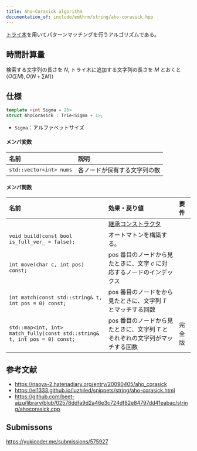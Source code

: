 ```yaml
---
title: Aho–Corasick algorithm
documentation_of: include/emthrm/string/aho-corasick.hpp
---
```


[トライ木](./trie.md)を用いてパターンマッチングを行うアルゴリズムである。


## 時間計算量

検索する文字列の長さを $N$, トライ木に追加する文字列の長さを $M$ とおくと $\langle O(\sum{M}), O(N + \sum{M}) \rangle$


## 仕様

```cpp
template <int Sigma = 26>
struct AhoCorasick : Trie<Sigma + 1>;
```

- `Sigma`：アルファベットサイズ

#### メンバ変数

|名前|説明|
|:--|:--|
|`std::vector<int> nums`|各ノードが保有する文字列の数|

#### メンバ関数

|名前|効果・戻り値|要件|
|:--|:--|:--|
||[継承コンストラクタ](./trie.md)||
|`void build(const bool is_full_ver_ = false);`|オートマトンを構築する。||
|`int move(char c, int pos) const;`|$\mathrm{pos}$ 番目のノードから見たときに、文字 $c$ に対応するノードのインデックス||
|`int match(const std::string& t, int pos = 0) const;`|$\mathrm{pos}$ 番目のノードをから見たときに、文字列 $T$ とマッチする回数||
|`std::map<int, int> match_fully(const std::string& t, int pos = 0) const;`|$\mathrm{pos}$ 番目のノードから見たときに、文字列 $T$ とそれぞれの文字列がマッチする回数|完全版|


## 参考文献

- https://naoya-2.hatenadiary.org/entry/20090405/aho_corasick
- https://ei1333.github.io/luzhiled/snippets/string/aho-corasick.html
- https://github.com/beet-aizu/library/blob/02578ddfa9d2a46e3c724df82e84797dd41eabac/string/ahocorasick.cpp


## Submissons

https://yukicoder.me/submissions/575927
